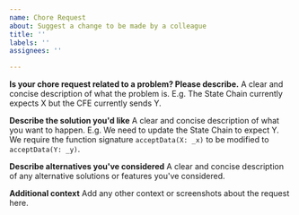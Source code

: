 ```yaml
---
name: Chore Request
about: Suggest a change to be made by a colleague
title: ''
labels: ''
assignees: ''

---
```


**Is your chore request related to a problem? Please describe.**
A clear and concise description of what the problem is. E.g. The State Chain currently expects X but the CFE currently sends Y.

**Describe the solution you'd like**
A clear and concise description of what you want to happen. E.g. We need to update the State Chain to expect Y. We require the function signature `acceptData(X: _x)` to be modified to `acceptData(Y: _y)`.

**Describe alternatives you've considered**
A clear and concise description of any alternative solutions or features you've considered.

**Additional context**
Add any other context or screenshots about the request here.
